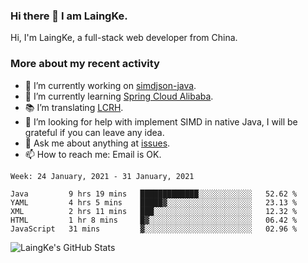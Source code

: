 ### Hi there 👋 I am LaingKe.

Hi, I'm LaingKe, a full-stack web developer from China.

### More about my recent activity

- 🔭 I’m currently working on [simdjson-java](https://github.com/laingke/simdjson-java).
- 🌱 I’m currently learning [Spring Cloud Alibaba](https://github.com/alibaba/spring-cloud-alibaba).
- :books: I’m translating [LCRH](https://github.com/LCTT/LCRH).
- 🤔 I’m looking for help with implement SIMD in native Java, I will be grateful if you can leave any idea.
- 💬 Ask me about anything at [issues](https://github.com/laingke/laingke/issues).
- 📫 How to reach me: Email is OK.

<!--START_SECTION:waka-->
```text
Week: 24 January, 2021 - 31 January, 2021

Java         9 hrs 19 mins   █████████████░░░░░░░░░░░░   52.62 % 
YAML         4 hrs 5 mins    █████▓░░░░░░░░░░░░░░░░░░░   23.13 % 
XML          2 hrs 11 mins   ███░░░░░░░░░░░░░░░░░░░░░░   12.32 % 
HTML         1 hr 8 mins     █▓░░░░░░░░░░░░░░░░░░░░░░░   06.42 % 
JavaScript   31 mins         ▓░░░░░░░░░░░░░░░░░░░░░░░░   02.96 % 
```
<!--END_SECTION:waka-->

![LaingKe's GitHub Stats](https://github-readme-stats.vercel.app/api?username=laingke&show_icons=true&theme=nightowl&count_private=true)
